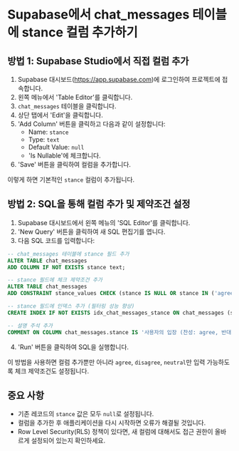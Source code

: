 # Supabase에서 chat_messages 테이블에 stance 컬럼 추가하기

## 방법 1: Supabase Studio에서 직접 컬럼 추가

1. Supabase 대시보드(https://app.supabase.com)에 로그인하여 프로젝트에 접속합니다.
2. 왼쪽 메뉴에서 'Table Editor'를 클릭합니다.
3. `chat_messages` 테이블을 클릭합니다.
4. 상단 탭에서 'Edit'을 클릭합니다.
5. 'Add Column' 버튼을 클릭하고 다음과 같이 설정합니다:
   - Name: `stance`
   - Type: `text`
   - Default Value: `null`
   - 'Is Nullable'에 체크합니다.
6. 'Save' 버튼을 클릭하여 컬럼을 추가합니다.

이렇게 하면 기본적인 `stance` 컬럼이 추가됩니다.

## 방법 2: SQL을 통해 컬럼 추가 및 제약조건 설정

1. Supabase 대시보드에서 왼쪽 메뉴의 'SQL Editor'를 클릭합니다.
2. 'New Query' 버튼을 클릭하여 새 SQL 편집기를 엽니다.
3. 다음 SQL 코드를 입력합니다:

```sql
-- chat_messages 테이블에 stance 필드 추가
ALTER TABLE chat_messages 
ADD COLUMN IF NOT EXISTS stance text;

-- stance 필드에 체크 제약조건 추가
ALTER TABLE chat_messages
ADD CONSTRAINT stance_values CHECK (stance IS NULL OR stance IN ('agree', 'disagree', 'neutral'));

-- stance 필드에 인덱스 추가 (필터링 성능 향상)
CREATE INDEX IF NOT EXISTS idx_chat_messages_stance ON chat_messages (stance);

-- 설명 주석 추가
COMMENT ON COLUMN chat_messages.stance IS '사용자의 입장 (찬성: agree, 반대: disagree, 중립: neutral)';
```

4. 'Run' 버튼을 클릭하여 SQL을 실행합니다.

이 방법을 사용하면 컬럼 추가뿐만 아니라 `agree`, `disagree`, `neutral`만 입력 가능하도록 체크 제약조건도 설정됩니다.

## 중요 사항

* 기존 레코드의 `stance` 값은 모두 `null`로 설정됩니다.
* 컬럼을 추가한 후 애플리케이션을 다시 시작하면 오류가 해결될 것입니다.
* Row Level Security(RLS) 정책이 있다면, 새 컬럼에 대해서도 접근 권한이 올바르게 설정되어 있는지 확인하세요. 